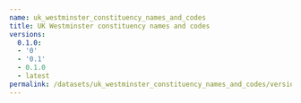 ```yaml
---
name: uk_westminster_constituency_names_and_codes
title: UK Westminster constituency names and codes
versions:
  0.1.0:
  - '0'
  - '0.1'
  - 0.1.0
  - latest
permalink: /datasets/uk_westminster_constituency_names_and_codes/versions
---
```

